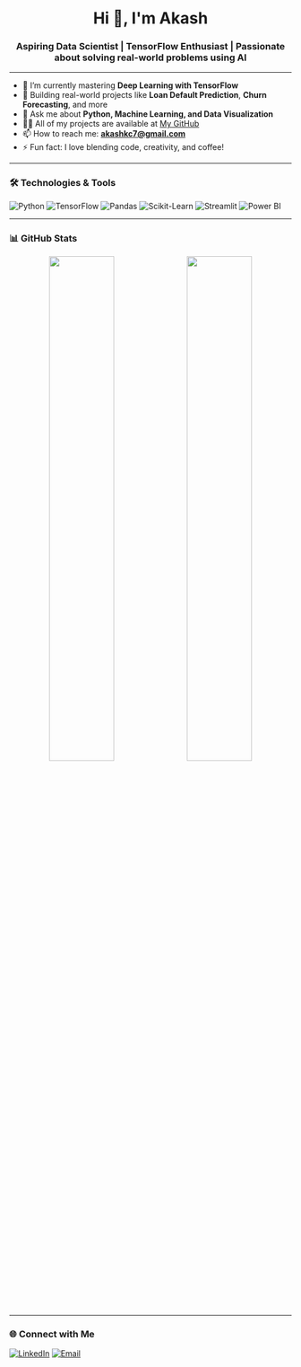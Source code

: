<h1 align="center">Hi 👋, I'm Akash</h1>
<h3 align="center">Aspiring Data Scientist | TensorFlow Enthusiast | Passionate about solving real-world problems using AI</h3>

---

- 🌱 I’m currently mastering **Deep Learning with TensorFlow**
- 🚀 Building real-world projects like **Loan Default Prediction**, **Churn Forecasting**, and more
- 💬 Ask me about **Python, Machine Learning, and Data Visualization**
- 👨‍💻 All of my projects are available at [My GitHub](https://github.com/Akashkc7)
- 📫 How to reach me: **akashkc7@gmail.com**
- ⚡ Fun fact: I love blending code, creativity, and coffee!

---

### 🛠️ Technologies & Tools
![Python](https://img.shields.io/badge/Python-3670A0?style=for-the-badge&logo=python&logoColor=white)
![TensorFlow](https://img.shields.io/badge/TensorFlow-FF6F00?style=for-the-badge&logo=tensorflow&logoColor=white)
![Pandas](https://img.shields.io/badge/Pandas-150458?style=for-the-badge&logo=pandas&logoColor=white)
![Scikit-Learn](https://img.shields.io/badge/scikit--learn-F7931E?style=for-the-badge&logo=scikit-learn&logoColor=white)
![Streamlit](https://img.shields.io/badge/Streamlit-FF4B4B?style=for-the-badge&logo=streamlit&logoColor=white)
![Power BI](https://img.shields.io/badge/Power%20BI-F2C811?style=for-the-badge&logo=powerbi&logoColor=white)

---

### 📊 GitHub Stats
<p align="center">
  <img src="https://github-readme-stats.vercel.app/api?username=Akashkc7&show_icons=true&theme=radical" width="48%" />
  <img src="https://github-readme-stats.vercel.app/api/top-langs/?username=Akashkc7&layout=compact&theme=radical" width="48%" />
</p>

---

### 🌐 Connect with Me
[![LinkedIn](https://img.shields.io/badge/LinkedIn-blue?style=for-the-badge&logo=linkedin)](https://www.linkedin.com/in/YOUR-LINK-HERE)
[![Email](https://img.shields.io/badge/Gmail-D14836?style=for-the-badge&logo=gmail&logoColor=white)](mailto:akashkc7@gmail.com)
